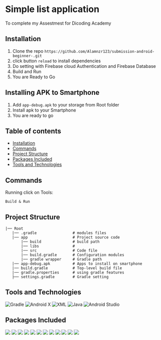 # Simple list application
To complete my Assestmest for Dicoding Academy

## Installation

1. Clone the repo `https://github.com/Alamnzr123/submission-android-beginner-.git`
2. click button `reload` to install dependencies
3. Do setting with Firebase cloud Authentication and Firebase Database
4. Build and Run
5. You are Ready to Go

## Installing APK to Smartphone

1. Add `app-debug.apk` to your storage from Root folder
2. Install apk to your Smartphone
3. You are ready to go

## Table of contents

- [Installation](#Installation)
- [Commands](#Commands)
- [Project Structure](#Project-Structure)
- [Packages Included](#Packages-Included)
- [Tools and Technologies](#Tools-and-Technologies)


## Commands

Running click on Tools:

```
Build & Run
```

## Project Structure

```
|── Root
   |── .gradle                # modules files
   |── app                    # Project source code
       |── build              # build path
       |── libs               # 
       |── src                # Code file
       |── build.gradle       # Configuration modules
       |── gradle wrapper     # Gradle path
   |── app-debug.apk          # Apps to install on smartphone
   |── build.gradle           # Top-level build file 
   |── gradle.properties      # using gradle features
   ├── settings.gradle        # Gradle setting
```

## Tools and Technologies
![Gradle](https://img.shields.io/badge/Gradle-%23323330.svg?style=for-the-badge&logo=Gradle&logoColor=%23F7DF1)
![Android X](https://img.shields.io/badge/Android%20X-brown?style=for-the-badge&logo=AndroidX&logoColor=white)
![XML](https://img.shields.io/badge/XML-purple?style=for-the-badge&logo=XML&logoColor=%2361DAFB)
![Java](https://img.shields.io/badge/java-darkred?style=for-the-badge&logo=java&logoColor=white)
![Android Studio](https://img.shields.io/badge/Android%20Studio-0078d7.svg?style=for-the-badge&logo=visual-studio-code&logoColor=white)

## Packages Included

  ![](https://img.shields.io/badge/de.hdodenhof:circleimageview:3.1.0-blue)
  ![](https://img.shields.io/badge/androidx.gridlayout:gridlayout:1.0.0-blue)
  ![](https://img.shields.io/badge/androidx.cardview:cardview:1.0.0-blue)
  ![](https://img.shields.io/badge/androidx.recyclerview:recyclerview:1.0.0-blue)
  ![](https://img.shields.io/badge/com.google.android.material:material:1.0.0-blue)
  ![](https://img.shields.io/badge/androidx.annotation:annotation:1.0.0-blue)
  ![](https://img.shields.io/badge/com.github.bumptech.glide:glide:4.7.1-blue)
  ![](https://img.shields.io/badge/com.google.android.material:material:1.0.0-blue)
  ![](https://img.shields.io/badge/junit:junit:4.12-blue)
  ![](https://img.shields.io/badge/androidx.test.ext:junit:1.1.1-blue)
  ![](https://img.shields.io/badge/com.jakewharton:butterknife:10.2.0-blue)
  ![](https://img.shields.io/badge/com.github.bumptech.glide:compiler:4.7.1-blue)